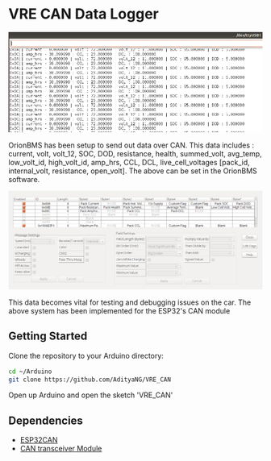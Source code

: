 # VRE CAN Data Logger

![demo](imgs/demo.png)


OrionBMS has been setup to send out data over CAN.
This data includes : current, volt, volt_12, SOC, DOD, resistance, health, summed_volt, avg_temp, low_volt_id, high_volt_id, amp_hrs, CCL, DCL, live_cell_voltages [pack_id, internal_volt, resistance, open_volt]. The above can be set in the OrionBMS software.

![BMS_Setup](imgs/BMS_Setup.png)


This data becomes vital for testing and debugging issues on the car. The above system has been implemented for the ESP32's CAN module

## Getting Started

Clone the repository to your Arduino directory:

```bash
cd ~/Arduino
git clone https://github.com/AdityaNG/VRE_CAN
```

Open up Arduino and open the sketch 'VRE_CAN'

## Dependencies 

- [ESP32CAN](https://www.arduino.cc/reference/en/libraries/can/)
- [CAN transceiver Module](https://www.amazon.in/xcluma-Sn65Hvd230-Transceiver-Communication-Module/dp/B072TCPSB1/ref=sr_1_2?dchild=1&keywords=CAN+transceiver&qid=1612928097&sr=8-2)
